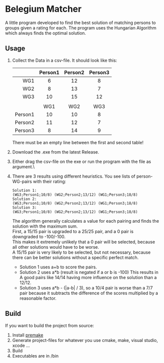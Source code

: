 # Belegium Matcher
A little program developed to find the best solution of matching persons to groups given a rating for each.
The program uses the Hungarian Algorithm which always finds the optimal solution.

## Usage
1. Collect the Data in a csv-file. It should look like this:

    |         | Person1 | Person2 | Person3 |
    | -------:|:-------:|:-------:|:-------:|
    | WG1     | 6       | 12      | 8      |
    | WG2     | 8       | 13      | 7       |
    | WG3     | 10      | 15      | 12      |
    |         |         |         |         |
    |         | WG1     | WG2     | WG3     | 
    | Person1 | 10      | 10      | 8       |
    | Person2 | 11      | 12      | 7       |
    | Person3 | 8       | 14      | 9       |

    There must be an empty line between the first and second table!

2. Download the .exe from the latest Release.
3. Either drag the csv-file on the exe or run the program with the file as argument.\

4. There are 3 results using different heuristics.
    You see lists of person-WG-pairs with their rating:
    ```
    Solution 1:
    (WG3;Person1;10/8) (WG2;Person2;13/12) (WG1;Person3;18/8)
    Solution 2:
    (WG3;Person1;10/8) (WG2;Person2;13/12) (WG1;Person3;18/8)
    Solution 3:
    (WG3;Person1;10/8) (WG2;Person2;13/12) (WG1;Person3;18/8)
    ```
    The algorithm generally calculates a value for each pairing and finds the solution with the maximum sum.\
    First, a 15/15 pair is upgraded to a 25/25 pair, and a 0 pair is downgraded to -100/-100.\
    This makes it extremely unlikely that a 0 pair will be selected, because all other solutions would have to be worse.\
    A 15/15 pair is very likely to be selected, but not necessary, because there can be better solutions without a specific perfect match.

   - Solution 1 uses a+b to score the pairs.
   - Solution 2 uses a\*b (result is negated if a or b is -100) This results in A good pairs like 14/14 having more influence on the solution than a 12/12.
   - Solution 3 uses a\*b - (|a-b| / 3), so a 10/4 pair is worse than a 7/7 pair because it subtracts the difference of the scores multiplied by a reasonable factor.

## Build
If you want to build the project from source:
1. Install [premake](https://premake.github.io/)
2. Generate project-files for whatever you use cmake, make, visual studio, xcode ...
3. Build
4. Executables are in /bin
